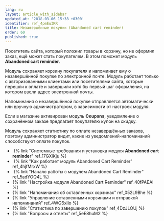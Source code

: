 ```yaml
---
lang: ru
layout: article_with_sidebar
updated_at: '2018-03-06 15:38 +0300'
identifier: ref_4pmEuIKR
title: Незавершённые покупки (Abandoned cart reminder)
order: 60
published: true
---
```

Посетитель сайта, который положил товары в корзину, но не оформил заказ, ещё может стать покупателем. В этом поможет модуль **Abandoned cart reminder**.

Модуль сохраняет корзину покупателя и напоминает ему о незавершённой покупке по электронной почте. Модуль работает только с авторизованными клиентами или посетителями сайта, которые перешли к оплате и завершили хотя бы первый шаг оформления, на котором ввели адрес электронной почты. 

Напоминания о незавершённой покупке отправляется автоматически или вручную администратором, в зависимости от настроек модуля.

Если в магазине активирован модуль **Coupons**, уведомление о сохранённом заказе предлагает покупателю купон на скидку.

Модуль сохраняет статистику по оплате незавершённых заказов, поэтому администратор видит, какие из уведомлений-напоминаний способствуют оплате покупок.

*   {% link "Системные требования и установка модуля **Abandoned cart reminder**" ref_17GXlKju %}
*   {% link "Как работает модуль Abandoned Cart Reminder" ref_4hjfMrxW %}
*   {% link "Начало работы с модулем Abandoned Cart Reminder" ref_5adYOQ4L %}
*   {% link "Настройка модуля  Abandoned Cart Reminder" ref_40fPAEAI %}
*   {% link "Напоминания об оставленных корзинах" ref_052L9Bhe %}
*   {% link "Управление оставленными корзинами и отправкой напоминаний" ref_4WG6xIIo %}
*   {% link "Статистика по завершению покупок" ref_4DzJLOUj %}
*   {% link "Вопросы и ответы" ref_5eE8huM2 %}
